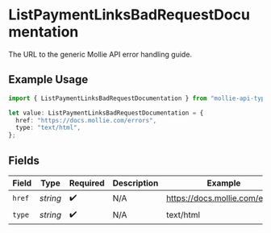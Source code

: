 # ListPaymentLinksBadRequestDocumentation

The URL to the generic Mollie API error handling guide.

## Example Usage

```typescript
import { ListPaymentLinksBadRequestDocumentation } from "mollie-api-typescript/models/operations";

let value: ListPaymentLinksBadRequestDocumentation = {
  href: "https://docs.mollie.com/errors",
  type: "text/html",
};
```

## Fields

| Field                          | Type                           | Required                       | Description                    | Example                        |
| ------------------------------ | ------------------------------ | ------------------------------ | ------------------------------ | ------------------------------ |
| `href`                         | *string*                       | :heavy_check_mark:             | N/A                            | https://docs.mollie.com/errors |
| `type`                         | *string*                       | :heavy_check_mark:             | N/A                            | text/html                      |